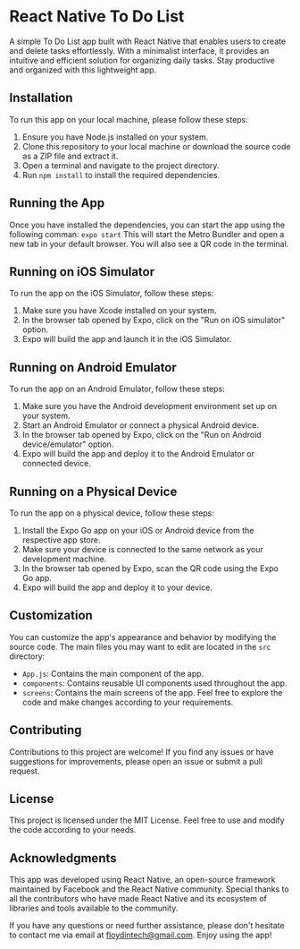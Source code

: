# React Native To Do List
A simple To Do List app built with React Native that enables users to create and delete tasks effortlessly. With a minimalist interface, it provides an intuitive and efficient solution for organizing daily tasks. Stay productive and organized with this lightweight app.

## Installation
To run this app on your local machine, please follow these steps:
1. Ensure you have Node.js installed on your system.
2. Clone this repository to your local machine or download the source code as a ZIP file and extract it.
3. Open a terminal and navigate to the project directory.
4. Run `npm install` to install the required dependencies.

## Running the App
Once you have installed the dependencies, you can start the app using the following comman:
`expo start`
This will start the Metro Bundler and open a new tab in your default browser. You will also see a QR code in the terminal.

## Running on iOS Simulator
To run the app on the iOS Simulator, follow these steps:
1. Make sure you have Xcode installed on your system.
2. In the browser tab opened by Expo, click on the "Run on iOS simulator" option.
3. Expo will build the app and launch it in the iOS Simulator.

## Running on Android Emulator
To run the app on an Android Emulator, follow these steps:
1. Make sure you have the Android development environment set up on your system.
2. Start an Android Emulator or connect a physical Android device.
3. In the browser tab opened by Expo, click on the "Run on Android device/emulator" option.
4. Expo will build the app and deploy it to the Android Emulator or connected device.

## Running on a Physical Device
To run the app on a physical device, follow these steps:
1. Install the Expo Go app on your iOS or Android device from the respective app store.
2. Make sure your device is connected to the same network as your development machine.
3. In the browser tab opened by Expo, scan the QR code using the Expo Go app.
4. Expo will build the app and deploy it to your device.

## Customization
You can customize the app's appearance and behavior by modifying the source code. The main files you may want to edit are located in the `src` directory:
* `App.js`: Contains the main component of the app.
* `components`: Contains reusable UI components used throughout the app.
* `screens`: Contains the main screens of the app.
Feel free to explore the code and make changes according to your requirements.

## Contributing
Contributions to this project are welcome! If you find any issues or have suggestions for improvements, please open an issue or submit a pull request.

## License
This project is licensed under the MIT License. Feel free to use and modify the code according to your needs.

## Acknowledgments
This app was developed using React Native, an open-source framework maintained by Facebook and the React Native community. Special thanks to all the contributors who have made React Native and its ecosystem of libraries and tools available to the community.

If you have any questions or need further assistance, please don't hesitate to contact me via email at floydintech@gmail.com. Enjoy using the app!
